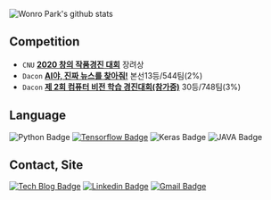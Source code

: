 
![Wonro Park's github stats](https://github-readme-stats.vercel.app/api?username=pwr4779&count_private=true&show_icons=true)

## Competition
* `CNU` **[2020 창의 작품경진 대회](https://swfestival.cs-cnu.org/project-definition/2020-%EC%88%98%EC%83%81%EC%9E%90)** 장려상
* `Dacon` **[AI야, 진짜 뉴스를 찾아줘!](https://dacon.io/competitions/official/235658/overview/)** 본선13등/544팀(2%)
* `Dacon` **[제 2회 컴퓨터 비전 학습 경진대회(참가중)](https://dacon.io/competitions/official/235697/overview/)** 30등/748팀(3%)

## Language
![Python Badge](https://img.shields.io/badge/python%20-%2314354C.svg?&style=flat-square&logo=python&logoColor=white/)
[![Tensorflow Badge](https://aleen42.github.io/badges/src/tensorflow.svg)](https://github.com/tensorflow)
![Keras Badge](https://img.shields.io/badge/Keras%20-%23D00000.svg?&style=flat-square&logo=Keras&logoColor=white/)
![JAVA Badge](https://img.shields.io/badge/java-%23ED8B00.svg?&style=flat-square&logo=java&logoColor=white/)

## Contact, Site

[![Tech Blog Badge](http://img.shields.io/badge/-Tech%20blog-black?style=flat-square&logo=github&link=https://toitoitoi79.tistory.com/)](https://toitoitoi79.tistory.com/)
[![Linkedin Badge](https://img.shields.io/badge/-LinkedIn-blue?style=flat-square&logo=Linkedin&logoColor=white&link=https://www.linkedin.com/in/wonro-park-46b9071b9/)](https://www.linkedin.com/in/wonro-park-46b9071b9/)
[![Gmail Badge](https://img.shields.io/badge/Gmail-d14836?style=flat-square&logo=Gmail&logoColor=white&link=mailto:yolowonro@gmail.com)](mailto:yolowonro@gmail.com)

